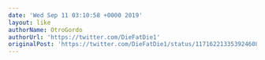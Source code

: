 ```yaml
---
date: 'Wed Sep 11 03:10:58 +0000 2019'
layout: like
authorName: OtroGordo
authorUrl: 'https://twitter.com/DieFatDie1'
originalPost: 'https://twitter.com/DieFatDie1/status/1171622133539246081'
---
```

